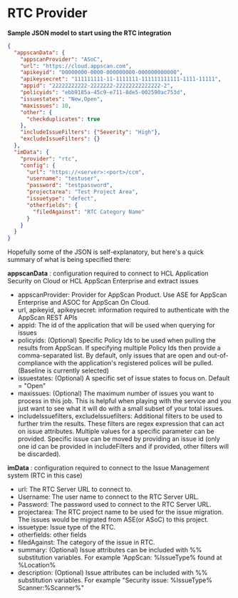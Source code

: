 # **RTC Provider**

**Sample JSON model to start using the RTC integration**
```json
{
  "appscanData": {
    "appscanProvider": "ASoC",
    "url": "https://cloud.appscan.com",
    "apikeyid": "00000000-0000-000000000-000000000000",
    "apikeysecret": "111111111-11-1111111-111111111111-1111-11111",
    "appid": "22222222222-2222222-22222222222222-2",
    "policyids": "ebb9185a-45c9-e711-8de5-002590ac753d",
    "issuestates": "New,Open",
    "maxissues": 10,
    "other": {
      "checkduplicates": true
    },
    "includeIssueFilters": {"Severity": "High"},
    "excludeIssueFilters": {}
  },
  "imData": {
    "provider": "rtc",
    "config": {
      "url": "https://<server>:<port>/ccm",
      "username": "testuser",
      "password": "testpassword",
      "projectarea": "Test Project Area",
      "issuetype": "defect",
      "otherfields": {
        "filedAgainst": "RTC Category Name"
      }
    }
  }
}
```
Hopefully some of the JSON is self-explanatory, but here&#39;s a quick summary of what is being specified there:

**appscanData** : configuration required to connect to HCL Application Security on Cloud or HCL AppScan Enterprise and extract issues

- appscanProvider: Provider for AppScan Product. Use ASE for AppScan Enterprise and ASOC for AppScan On Cloud.
- url, apikeyid, apikeysecret: information required to authenticate with the AppScan REST APIs
- appid: The id of the application that will be used when querying for issues
- policyids: (Optional) Specific Policy Ids to be used when pulling the results from AppScan. If specifying multiple Policy Ids then provide a comma-separated list. By default, only issues that are open and out-of-compliance with the application&#39;s registered polices will be pulled. (Baseline is currently selected)
- issuestates: (Optional) A specific set of issue states to focus on. Default = &quot;Open&quot;
- maxissues: (Optional) The maximum number of issues you want to process in this job. This is helpful when playing with the service and you just want to see what it will do with a small subset of your total issues.
- includeIssuefilters, excludeIssuefilters: Additional filters to be used to further trim the results. These filters are regex expression that can act on issue attributes. Multiple values for a specific parameter can be provided. Specific issue can be moved by providing an issue id (only one id can be provided in includeFilters and if provided, other filters will be discarded).

**imData** : configuration required to connect to the Issue Management system (RTC in this case)

- url: The RTC Server URL to connect to.
- Username: The user name to connect to the RTC Server  URL.
- Password: The password used to connect to the RTC Server URL.
- projectarea: The RTC project name to be used for the issue migration. The issues would be migrated from ASE(or ASoC) to this project.
- issuetype: Issue type of the RTC.
- otherfields: other fields
- filedAgainst: The category of the issue in RTC.
- summary: (Optional) Issue attributes can be included with %% substitution variables. For example &#39;AppScan: %IssueType% found at %Location%
- description: (Optional) Issue attributes can be included with %% substitution variables. For example "Security issue: %IssueType% Scanner:%Scanner%"
